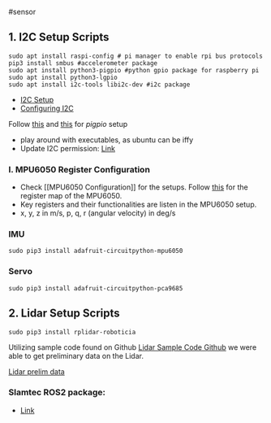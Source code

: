 #sensor 

## 1. I2C Setup Scripts
```shell
sudo apt install raspi-config # pi manager to enable rpi bus protocols
pip3 install smbus #accelerometer package
sudo apt install python3-pigpio #python gpio package for raspberry pi
sudo apt install python3-lgpio
sudo apt install i2c-tools libi2c-dev #i2c package
```

- [I2C Setup](https://askubuntu.com/questions/1273700/enable-spi-and-i2c-on-ubuntu-20-04-raspberry-pi)
- [Configuring I2C](https://learn.adafruit.com/adafruits-raspberry-pi-lesson-4-gpio-setup/configuring-i2c)

Follow [this](https://abyz.me.uk/rpi/pigpio/download.html)  and [this](https://forums.raspberrypi.com/viewtopic.php?t=319761) for *pigpio* setup 
- play around with executables, as ubuntu can be iffy
- Update I2C permission: [Link](https://ask.wingware.com/question/3/i2c-problem-with-remote-raspberry-pi/)

### I. MPU6050 Register Configuration
- Check [[MPU6050 Configuration]] for the setups.
Follow [this](https://invensense.tdk.com/wp-content/uploads/2015/02/MPU-6000-Register-Map1.pdf) for the register map of the MPU6050.
- Key registers and their functionalities are listen in the MPU6050 setup.
- x, y, z in m/s, p, q, r (angular velocity) in deg/s

### IMU

```shell
sudo pip3 install adafruit-circuitpython-mpu6050
```

### Servo

```shell
sudo pip3 install adafruit-circuitpython-pca9685
```


## 2. Lidar Setup Scripts
```shell
sudo pip3 install rplidar-roboticia
```

Utilizing sample code found on Github [Lidar Sample Code Github](https://github.com/Roboticia/RPLidar) we were able to get preliminary data on the Lidar. 

[Lidar prelim data](Figures/Lidar.png)

### Slamtec ROS2 package:
- [Link](https://github.com/Slamtec/sllidar_ros2)

